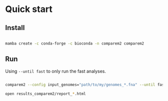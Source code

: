 # Quick start

## Install

```bash

mamba create -c conda-forge -c bioconda -n comparem2 comparem2

```

## Run

Using `--until fast` to only run the fast analyses.

```bash

comparem2 --config input_genomes="path/to/my/genomes_*.fna" --until fast 

open results_comparem2/report_*.html

```




